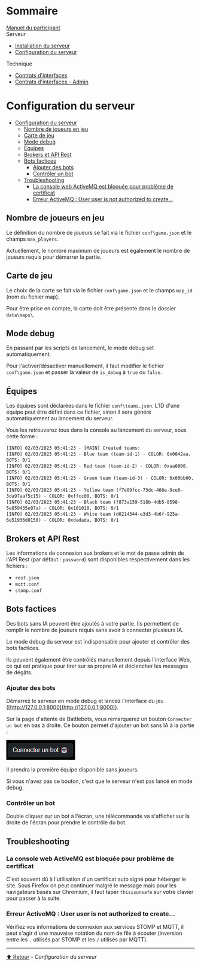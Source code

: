 <link rel="stylesheet" type="text/css" href="../style/style.css">
<link rel="stylesheet" type="text/css" href="../style/dark-theme.css">
<link rel="stylesheet" type="text/css" href="../style/dark-code.css">

<!-- Side navigation -->
<div class="sidebar">
  <h1>Sommaire</h1>
  
  <a href="../Manuel%20du%20participant.html">Manuel du participant</a>
  <br/>
  <span>Serveur</span>
  <ul>
    <li><a href="Installation%20du%20serveur.html">Installation du serveur</a></li>
    <li><a href="Configuration%20du%20serveur.html">Configuration du serveur</a></li>
  </ul>
  <span>Technique</span>
  <ul>
    <li><a href="../tech/Contrats%20d'interfaces.html">Contrats d'interfaces</a></li>
    <li><a href="../tech/Contrats%20d'interfaces%20-%20Admin.html">Contrats d'interfaces - Admin</a></li>
  </ul>
</div>

<!-- Page content -->
<div class="main">

# Configuration du serveur

- [Configuration du serveur](#configuration-du-serveur)
  - [Nombre de joueurs en jeu](#nombre-de-joueurs-en-jeu)
  - [Carte de jeu](#carte-de-jeu)
  - [Mode debug](#mode-debug)
  - [Équipes](#équipes)
  - [Brokers et API Rest](#brokers-et-api-rest)
  - [Bots factices](#bots-factices)
    - [Ajouter des bots](#ajouter-des-bots)
    - [Contrôler un bot](#contrôler-un-bot)
  - [Troubleshooting](#troubleshooting)
    - [La console web ActiveMQ est bloquée pour problème de certificat](#la-console-web-activemq-est-bloquée-pour-problème-de-certificat)
    - [Erreur ActiveMQ : User user is not authorized to create...](#erreur-activemq--user-user-is-not-authorized-to-create)


## Nombre de joueurs en jeu

Le définition du nombre de joueurs se fait via le fichier `conf\game.json` et le champs `max_players`.

Actuellement, le nombre maximum de joueurs est également le nombre de joueurs requis pour démarrer la partie.


## Carte de jeu

Le choix de la carte se fait via le fichier `conf\game.json` et le champs `map_id` (nom du fichier map).

Pour être prise en compte, la carte doit être présente dans le dossier `data\maps\`.


## Mode debug

En passant par les scripts de lancement, le mode debug set automatiquement.

Pour l'activer/désactiver manuellement, il faut modifier le fichier `conf\game.json` et passer la valeur de `is_debug` à `true` ou `false.`


## Équipes

Les équipes sont déclarées dans le fichier `conf\teams.json`. L'ID d'une équipe peut être défini dans ce fichier, sinon il sera généré automatiquement au lancement du serveur.

Vous les retrouverez tous dans la console au lancement du serveur, sous cette forme :
```
[INFO] 02/03/2023 05:41:23 - [MAIN] Created teams:
[INFO] 02/03/2023 05:41:23 - Blue team (team-id-1) - COLOR: 0x0042aa, BOTS: 0/1
[INFO] 02/03/2023 05:41:23 - Red team (team-id-2) - COLOR: 0xaa0000, BOTS: 0/1
[INFO] 02/03/2023 05:41:23 - Green team (team-id-3) - COLOR: 0x00bb00, BOTS: 0/1
[INFO] 02/03/2023 05:41:23 - Yellow team (f7e09fcc-73dc-466e-9ce6-3da97aaf5c15) - COLOR: 0xffcc00, BOTS: 0/1
[INFO] 02/03/2023 05:41:23 - Black team (f873a159-518b-4db5-8598-5e859435e07a) - COLOR: 0x101010, BOTS: 0/1
[INFO] 02/03/2023 05:41:23 - White team (d6214344-e3d3-4b6f-925a-6e51936d8150) - COLOR: 0xdadada, BOTS: 0/1
```


## Brokers et API Rest

Les informations de connexion aux brokers et le mot de passe admin de l'API Rest (par défaut : `password`) sont disponibles respectivement dans les fichiers :
- `rest.json`
- `mqtt.conf`
- `stomp.conf`


## Bots factices

Des bots sans IA peuvent être ajoutés à votre partie. Ils permettent de remplir le nombre de joueurs requis sans avoir à connecter plusieurs IA.

Le mode debug du serveur est indispensable pour ajouter et contrôler des bots factices.

Ils peuvent également être contrôlés manuellement depuis l'interface Web, ce qui est pratique pour tirer sur sa propre IA et déclencher les messages de dégâts.

### Ajouter des bots

Démarrez le serveur en mode debug et lancez l'interface du jeu ([http://127.0.0.1:8000](http://127.0.0.1:8000)).

Sur la page d'attente de Battlebots, vous remarquerez un bouton `Connecter un bot` en bas à droite. Ce bouton permet d'ajouter un bot sans IA à la partie :

<img src="../img/debug-add-bot.png"> 

Il prendra la première équipe disponible sans joueurs.

Si vous n'avez pas ce bouton, c'est que le serveur n'est pas lancé en mode debug.

### Contrôler un bot

Double cliquez sur un bot à l'écran, une télécommande va s'afficher sur la droite de l'écran pour prendre le contrôle du bot.

## Troubleshooting

### La console web ActiveMQ est bloquée pour problème de certificat

C'est souvent dû à l'utilisation d'un certificat auto signé pour héberger le site. Sous Firefox on peut continuer malgré le message mais pour les navigateurs basés sur Chromium, il faut taper `thisisunsafe` sur votre clavier pour passer à la suite.

### Erreur ActiveMQ : User user is not authorized to create...

Vérifiez vos informations de connexion aux services STOMP et MQTT, il peut s'agir d'une mauvaise notation du nom de file à écouter (inversion entre les `.` utilisés par STOMP et les `/` utilisés par MQTT).

---

[⬆️ Retour](#top) - _Configuration du serveur_

</div>
